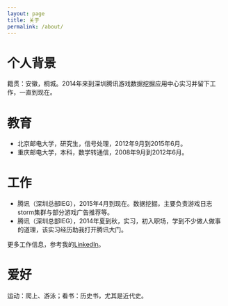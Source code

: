 ```yaml
---
layout: page
title: 关于
permalink: /about/
---
```


# 个人背景
籍贯：安徽，桐城。2014年来到深圳腾讯游戏数据挖掘应用中心实习并留下工作，一直到现在。

# 教育
* 北京邮电大学，研究生，信号处理，2012年9月到2015年6月。
* 重庆邮电大学，本科，数学转通信，2008年9月到2012年6月。

# 工作
* 腾讯（深圳总部IEG），2015年4月到现在。数据挖掘，主要负责游戏日志storm集群与部分游戏广告推荐等。
* 腾讯（深圳总部IEG），2014年夏到秋，实习，初入职场，学到不少做人做事的道理，该实习经历助我打开腾讯大门。
 

更多工作信息，参考我的[LinkedIn](https://cn.linkedin.com/in/bourneli)。

# 爱好
运动：爬上、游泳；看书：历史书，尤其是近代史。

